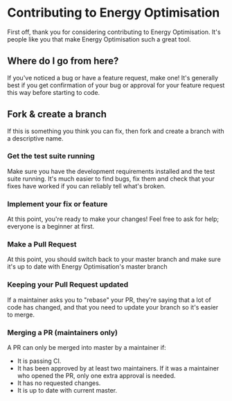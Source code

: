 # Contributing to Energy Optimisation

First off, thank you for considering contributing to Energy Optimisation. It's people like you that make Energy Optimisation such a great tool.

## Where do I go from here?

If you've noticed a bug or have a feature request, make one! It's generally best if you get confirmation of your bug or approval for your feature request this way before starting to code.

## Fork & create a branch

If this is something you think you can fix, then fork and create a branch with a descriptive name.

### Get the test suite running
Make sure you have the development requirements installed and the test suite running. It's much easier to find bugs, fix them and check that your fixes have worked if you can reliably tell what's broken.

### Implement your fix or feature
At this point, you're ready to make your changes! Feel free to ask for help; everyone is a beginner at first.

### Make a Pull Request
At this point, you should switch back to your master branch and make sure it's up to date with Energy Optimisation's master branch

### Keeping your Pull Request updated
If a maintainer asks you to "rebase" your PR, they're saying that a lot of code has changed, and that you need to update your branch so it's easier to merge.

### Merging a PR (maintainers only)
A PR can only be merged into master by a maintainer if:

- It is passing CI.
- It has been approved by at least two maintainers. If it was a maintainer who opened the PR, only one extra approval is needed.
- It has no requested changes.
- It is up to date with current master.